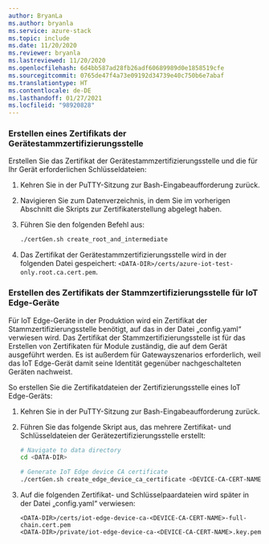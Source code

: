 ```yaml
---
author: BryanLa
ms.author: bryanla
ms.service: azure-stack
ms.topic: include
ms.date: 11/20/2020
ms.reviewer: bryanla
ms.lastreviewed: 11/20/2020
ms.openlocfilehash: 6d4bb587ad28fb26adf60689989d0e1858519cfe
ms.sourcegitcommit: 0765de47f4a73e09192d34739e40c750b6e7abaf
ms.translationtype: HT
ms.contentlocale: de-DE
ms.lasthandoff: 01/27/2021
ms.locfileid: "98920828"
---
```

### <a name="create-a-device-root-ca-certificate"></a>Erstellen eines Zertifikats der Gerätestammzertifizierungsstelle

Erstellen Sie das Zertifikat der Gerätestammzertifizierungsstelle und die für Ihr Gerät erforderlichen Schlüsseldateien: 

1. Kehren Sie in der PuTTY-Sitzung zur Bash-Eingabeaufforderung zurück.
2. Navigieren Sie zum Datenverzeichnis, in dem Sie im vorherigen Abschnitt die Skripts zur Zertifikaterstellung abgelegt haben.
3. Führen Sie den folgenden Befehl aus:

   ```bash
   ./certGen.sh create_root_and_intermediate
   ```

4. Das Zertifikat der Gerätestammzertifizierungsstelle wird in der folgenden Datei gespeichert: `<DATA-DIR>/certs/azure-iot-test-only.root.ca.cert.pem`.

### <a name="create-the-iot-edge-device-ca-certificate"></a>Erstellen des Zertifikats der Stammzertifizierungsstelle für IoT Edge-Geräte

Für IoT Edge-Geräte in der Produktion wird ein Zertifikat der Stammzertifizierungsstelle benötigt, auf das in der Datei „config.yaml“ verwiesen wird. Das Zertifikat der Stammzertifizierungsstelle ist für das Erstellen von Zertifikaten für Module zuständig, die auf dem Gerät ausgeführt werden. Es ist außerdem für Gatewayszenarios erforderlich, weil das IoT Edge-Gerät damit seine Identität gegenüber nachgeschalteten Geräten nachweist.

So erstellen Sie die Zertifikatdateien der Zertifizierungsstelle eines IoT Edge-Geräts:

1. Kehren Sie in der PuTTY-Sitzung zur Bash-Eingabeaufforderung zurück.
2. Führen Sie das folgende Skript aus, das mehrere Zertifikat- und Schlüsseldateien der Gerätezertifizierungsstelle erstellt: 

   ```bash
   # Navigate to data directory
   cd <DATA-DIR>
   
   # Generate IoT Edge device CA certificate 
   ./certGen.sh create_edge_device_ca_certificate <DEVICE-CA-CERT-NAME>
   ```

3.  Auf die folgenden Zertifikat- und Schlüsselpaardateien wird später in der Datei „config.yaml“ verwiesen:

    `<DATA-DIR>/certs/iot-edge-device-ca-<DEVICE-CA-CERT-NAME>-full-chain.cert.pem`  
    `<DATA-DIR>/private/iot-edge-device-ca-<DEVICE-CA-CERT-NAME>.key.pem`


